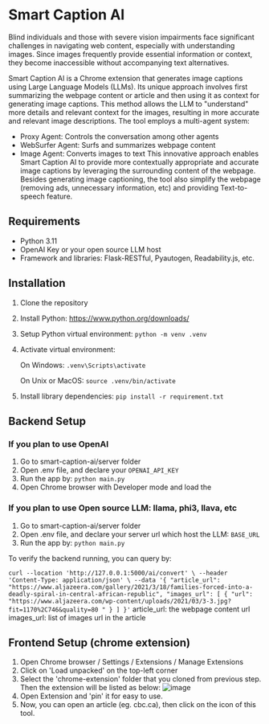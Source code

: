 # Smart Caption AI
Blind individuals and those with severe vision impairments face significant challenges in navigating web content, especially with understanding images. Since images frequently provide essential information or context, they become inaccessible without accompanying text alternatives.

Smart Caption AI is a Chrome extension that generates image captions using Large Language Models (LLMs). Its unique approach involves first summarizing the webpage content or article and then using it as context for generating image captions. This method allows the LLM to "understand" more details and relevant context for the images, resulting in more accurate and relevant image descriptions.
The tool employs a multi-agent system:
- Proxy Agent: Controls the conversation among other agents
- WebSurfer Agent: Surfs and summarizes webpage content
- Image Agent: Converts images to text
This innovative approach enables Smart Caption AI to provide more contextually appropriate and accurate image captions by leveraging the surrounding content of the webpage.
Besides generating image captioning, the tool also simplify the webpage (removing ads, unnecessary information, etc) and providing Text-to-speech feature.

## Requirements

- Python 3.11
- OpenAI Key or your open source LLM host
- Framework and libraries: Flask-RESTful, Pyautogen, Readability.js, etc.

## Installation
1) Clone the repository
2) Install Python: https://www.python.org/downloads/
3) Setup Python virtual environment: `python -m venv .venv`
4) Activate virtual environment:

    On Windows: `.venv\Scripts\activate`

    On Unix or MacOS: `source .venv/bin/activate`
5) Install library dependencies: `pip install -r requirement.txt`

## Backend Setup

### If you plan to use OpenAI
1. Go to smart-caption-ai/server folder
2. Open .env file, and declare your `OPENAI_API_KEY`
3. Run the app by: `python main.py`
4. Open Chrome browser with Developer mode and load the 

### If you plan to use Open source LLM: llama, phi3, llava, etc
1. Go to smart-caption-ai/server folder
2. Open .env file, and declare your server url which host the LLM: `BASE_URL`
3. Run the app by: `python main.py`

To verify the backend running, you can query by:

`curl --location 'http://127.0.0.1:5000/ai/convert' \
--header 'Content-Type: application/json' \
--data '{
    "article_url": "https://www.aljazeera.com/gallery/2021/3/18/families-forced-into-a-deadly-spiral-in-central-african-republic",
    "images_url": [
        {
            "url": "https://www.aljazeera.com/wp-content/uploads/2021/03/3-3.jpg?fit=1170%2C746&quality=80 "
        }
    ]
}'`
article_url: the webpage content url
images_url: list of images url in the article

## Frontend Setup (chrome extension)
1. Open Chrome browser / Settings / Extensions / Manage Extensions
2. Click on 'Load unpacked' on the top-left corner
3. Select the 'chrome-extension' folder that you cloned from previous step. Then the extension will be listed as below:
![image](https://github.com/user-attachments/assets/da3a8044-1d96-4111-8356-df6149ae4986)
4. Open Extension and 'pin' it for easy to use.
5. Now, you can open an article (eg. cbc.ca), then click on the icon of this tool.

